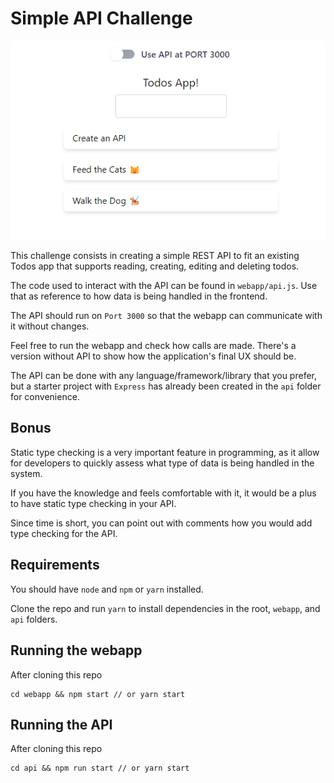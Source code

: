 # Simple API Challenge

<p align="center">
  <img src="https://github.com/tulioliveira/challenge-01/blob/master/screenshot.png?raw=true" alt="Screenshot"/>
</p>

This challenge consists in creating a simple REST API to fit an existing Todos app that supports reading, creating, editing and deleting todos.

The code used to interact with the API can be found in `webapp/api.js`. Use that as reference to how data is being handled in the frontend.

The API should run on `Port 3000` so that the webapp can communicate with it without changes.

Feel free to run the webapp and check how calls are made. There's a version without API to show how the application's final UX should be.

The API can be done with any language/framework/library that you prefer, but a starter project with `Express` has already been created in the `api` folder for convenience.

## Bonus
Static type checking is a very important feature in programming, as it allow for developers to quickly assess what type of data is being handled in the system.

If you have the knowledge and feels comfortable with it, it would be a plus to have static type checking in your API.

Since time is short, you can point out with comments how you would add type checking for the API.


## Requirements
You should have `node` and `npm` or `yarn` installed.

Clone the repo and run `yarn` to install dependencies in the root, `webapp`, and `api` folders.

## Running the webapp

After cloning this repo
```
cd webapp && npm start // or yarn start
```

## Running the API

After cloning this repo
```
cd api && npm run start // or yarn start
```